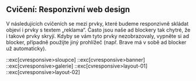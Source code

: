 ## Cvičení: Responzivní web design

V následujících cvičeních se mezi prvky, které budeme responzivně skládat objeví i prvky s textem „reklama“. Často jsou naše ad blockery tak chytré, že i takové prvky skryjí. Kdyby se vám tyto prvky nezobrazovaly, vypněte si ad blocker, případně použijte jiný prohlížeč (např. Brave má v sobě ad blocker už automaticky).

::exc[cvresponsive>sloupce]
::exc[cvresponsive>banner]
::exc[cvresponsive>galerie]
::exc[cvresponsive>layout-01]
::exc[cvresponsive>layout-02]
